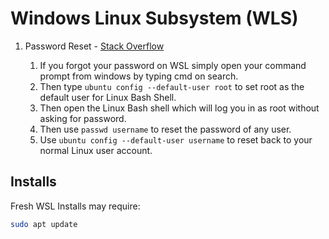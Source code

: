 # Windows Linux Subsystem (WLS)

1. Password Reset - [Stack Overflow](https://askubuntu.com/questions/931940/unable-to-change-the-root-password-in-windows-10-wsl)

   1. If you forgot your password on WSL simply open your command prompt from windows by typing cmd on search.
   1. Then type `ubuntu config --default-user root` to set root as the default user for Linux Bash Shell.
   1. Then open the Linux Bash shell which will log you in as root without asking for password.
   1. Then use `passwd username` to reset the password of any user.
   1. Use `ubuntu config --default-user username` to reset back to your normal Linux user account.
  
## Installs

Fresh WSL Installs may require:

```bash
sudo apt update
```
